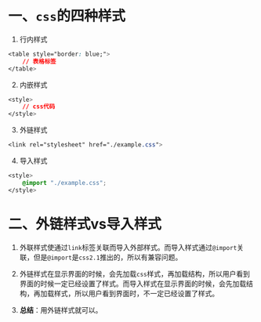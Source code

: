 # 一、`css`的四种样式

1. 行内样式
```css
<table style="border: blue;">
    // 表格标签
</table>
```

2. 内嵌样式
```css
<style>
    // css代码
</style>
```

3. 外链样式
```css
<link rel="stylesheet" href="./example.css">
```

4. 导入样式
```css
<style>
    @import "./example.css";
</style>
```

# 二、外链样式vs导入样式

1. 外联样式使通过`link`标签关联而导入外部样式。而导入样式通过`@import`关联，但是`@import`是`css2.1`推出的，所以有兼容问题。

2. 外链样式在显示界面的时候，会先加载`css`样式，再加载结构，所以用户看到界面的时候一定已经设置了样式。而导入样式在显示界面的时候，会先加载结构，再加载样式，所以用户看到界面时，不一定已经设置了样式。

3. **总结**：用外链样式就可以。



